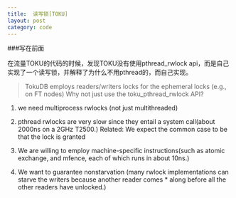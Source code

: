 ```yaml
---
title:  读写锁[TOKU]
layout: post
category: code
---
```


###写在前面

在流量TOKU的代码的时候，发现TOKU没有使用pthread_rwlock api，而是自己实现了一个读写锁，并解释了为什么不用pthread的，而自己实现。

> TokuDB employs readers/writers locks for the ephemeral locks (e.g.,
    on FT nodes) Why not just use the toku_pthread_rwlock API?
  1) we need multiprocess rwlocks (not just multithreaded)

  2) pthread rwlocks are very slow since they entail a system call(about 2000ns on a 2GHz T2500.)
  Related: We expect the common case to be that the lock is granted

  3) We are willing to employ machine-specific instructions(such as atomic exchange, and mfence, each of which runs in about 10ns.)

  4) We want to guarantee nonstarvation (many rwlock implementations can starve the writers because another reader
    comes * along before all the other readers have unlocked.)

